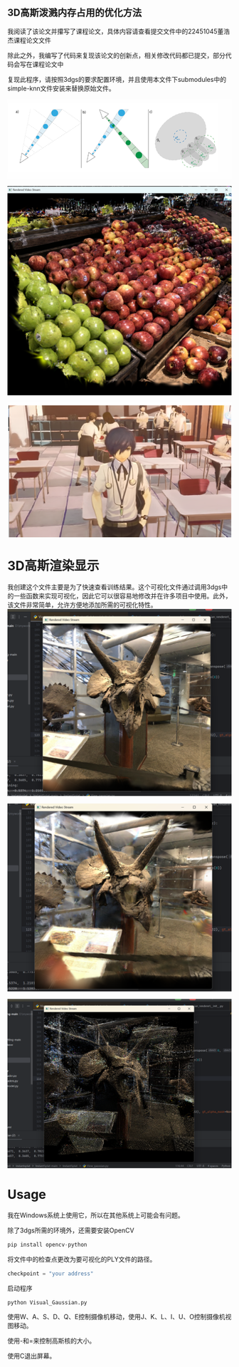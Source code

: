 

## **3D高斯泼溅内存占用的优化方法** 

我阅读了该论文并攥写了课程论文，具体内容请查看提交文件中的22451045董浩杰课程论文文件

除此之外，我编写了代码来复现该论文的创新点，相关修改代码都已提交，部分代码会写在课程论文中

复现此程序，请按照3dgs的要求配置环境，并且使用本文件下submodules中的simple-knn文件安装来替换原始文件。

![image-20250104120325781](image-20250104120325781.png)

![img](apple.png)

![image-20250104120451348](image-20250104120451348.png)

**3D高斯渲染显示**
======

我创建这个文件主要是为了快速查看训练结果。这个可视化文件通过调用3dgs中的一些函数来实现可视化，因此它可以很容易地修改并在许多项目中使用。此外，该文件非常简单，允许方便地添加所需的可视化特性。
![image-20250104114821916](image-20250104114821916.png)

![image-20250104114840662](image-20250104114840662.png)

![image-20250104114856962](image-20250104114856962.png)


Usage
======
我在Windows系统上使用它，所以在其他系统上可能会有问题。

除了3dgs所需的环境外，还需要安装OpenCV

```python
pip install opencv-python
```

将文件中的检查点更改为要可视化的PLY文件的路径。
```python
checkpoint = "your address" 
```

启动程序
```
python Visual_Gaussian.py
```

使用W、A、S、D、Q、E控制摄像机移动，使用J、K、L、I、U、O控制摄像机视图移动。

使用-和=来控制高斯核的大小。

使用C退出屏幕。

